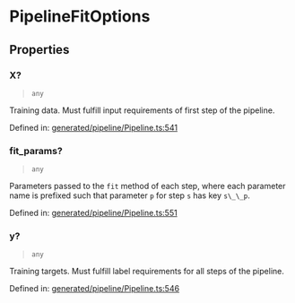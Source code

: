 # PipelineFitOptions

## Properties

### X?

> `any`

Training data. Must fulfill input requirements of first step of the pipeline.

Defined in:  [generated/pipeline/Pipeline.ts:541](https://github.com/transitive-bullshit/scikit-learn-ts/blob/b59c1ff/packages/sklearn/src/generated/pipeline/Pipeline.ts#L541)

### fit\_params?

> `any`

Parameters passed to the `fit` method of each step, where each parameter name is prefixed such that parameter `p` for step `s` has key `s\_\_p`.

Defined in:  [generated/pipeline/Pipeline.ts:551](https://github.com/transitive-bullshit/scikit-learn-ts/blob/b59c1ff/packages/sklearn/src/generated/pipeline/Pipeline.ts#L551)

### y?

> `any`

Training targets. Must fulfill label requirements for all steps of the pipeline.

Defined in:  [generated/pipeline/Pipeline.ts:546](https://github.com/transitive-bullshit/scikit-learn-ts/blob/b59c1ff/packages/sklearn/src/generated/pipeline/Pipeline.ts#L546)
